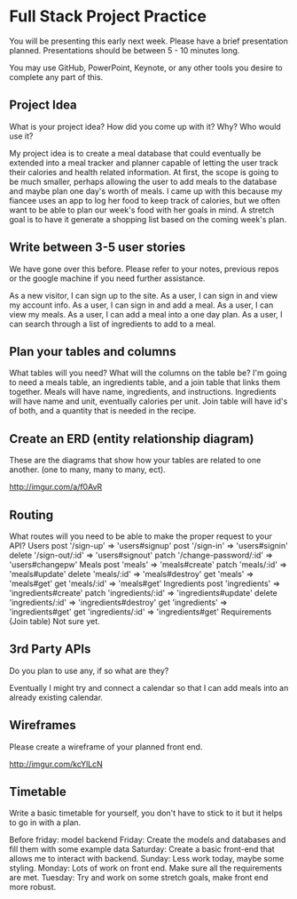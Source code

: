 # Full Stack Project Practice

You will be presenting this early next week.  Please have a brief presentation
planned.  Presentations should be between 5 - 10 minutes long.

You may use GitHub, PowerPoint, Keynote, or any other tools you desire to
complete any part of this.

## Project Idea

What is your project idea?  How did you come up with it? Why? Who would use it?

My project idea is to create a meal database that could eventually be extended into a meal tracker and planner capable of letting the user track their calories and health related information.  At first, the scope is going to be much smaller, perhaps allowing the user to add meals to the database and maybe plan one day's worth of meals.  I came up with this because my fiancee uses an app to log her food to keep track of calories, but we often want to be able to plan our week's food with her goals in mind.  A stretch goal is to have it generate a shopping list based on the coming week's plan.

## Write between 3-5 user stories

We have gone over this before. Please refer to your notes, previous repos or the
google machine if you need further assistance.

As a new visitor, I can sign up to the site.
As a user, I can sign in and view my account info.
As a user, I can sign in and add a meal.
As a user, I can view my meals.
As a user, I can add a meal into a one day plan.
As a user, I can search through a list of ingredients to add to a meal.

## Plan your tables and columns

What tables will you need? What will the columns on the table be?
I'm going to need a meals table, an ingredients table, and a join table that links them together.
Meals will have name, ingredients, and instructions.
Ingredients will have name and unit, eventually calories per unit.
Join table will have id's of both, and a quantity that is needed in the recipe.

## Create an ERD (entity relationship diagram)

These are the diagrams that show how your tables are related to one another.
(one to many, many to many, ect).

http://imgur.com/a/f0AvR

## Routing

What routes will you need to be able to make the proper request to your API?
Users
  post '/sign-up' => 'users#signup'
  post '/sign-in' => 'users#signin'
  delete '/sign-out/:id' => 'users#signout'
  patch '/change-password/:id' => 'users#changepw'
Meals
  post 'meals' => 'meals#create'
  patch 'meals/:id' => 'meals#update'
  delete 'meals/:id' => 'meals#destroy'
  get 'meals' => 'meals#get'
  get 'meals/:id' => 'meals#get'
Ingredients
  post 'ingredients' => 'ingredients#create'
  patch 'ingredients/:id' => 'ingredients#update'
  delete 'ingredients/:id' => 'ingredients#destroy'
  get 'ingredients' => 'ingredients#get'
  get 'ingredients/:id' => 'ingredients#get'
Requirements (Join table)
  Not sure yet.

## 3rd Party APIs

Do you plan to use any, if so what are they?

Eventually I might try and connect a calendar so that I can add meals into an already existing calendar.

## Wireframes

Please create a wireframe of your planned front end.

http://imgur.com/kcYlLcN

## Timetable

Write a basic timetable for yourself, you don't have to stick to it but it
helps to go in with a plan.

Before friday: model backend
Friday: Create the models and databases and fill them with some example data
Saturday: Create a basic front-end that allows me to interact with backend.
Sunday: Less work today, maybe some styling.
Monday: Lots of work on front end.  Make sure all the requirements are met.
Tuesday: Try and work on some stretch goals, make front end more robust.
